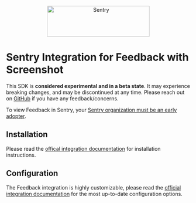 <p align="center">
  <a href="https://sentry.io/?utm_source=github&utm_medium=logo" target="_blank">
    <img src="https://sentry-brand.storage.googleapis.com/sentry-wordmark-dark-280x84.png" alt="Sentry" width="280" height="84">
  </a>
</p>

# Sentry Integration for Feedback with Screenshot

This SDK is **considered experimental and in a beta state**. It may experience breaking changes, and may be discontinued
at any time. Please reach out on [GitHub](https://github.com/getsentry/sentry-javascript/issues/new/choose) if you have
any feedback/concerns.

To view Feedback in Sentry, your
[Sentry organization must be an early adopter](https://docs.sentry.io/product/accounts/early-adopter-features/).

## Installation

Please read the [offical integration documentation](https://docs.sentry.io/platforms/javascript/user-feedback/) for
installation instructions.

## Configuration

The Feedback integration is highly customizable, please read the
[official integration documentation](https://docs.sentry.io/platforms/javascript/user-feedback/configuration/) for the
most up-to-date configuration options.

